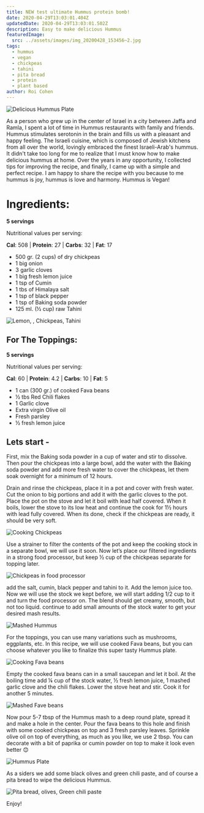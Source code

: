 ```yaml
---
title: NEW test ultimate Hummus protein bomb!
date: 2020-04-29T13:03:01.404Z
updatedDate: 2020-04-29T13:03:01.502Z
description: Easy to make delicious Hummus
featuredImage:
  src: ../assets/images/img_20200428_153456~2.jpg
tags:
  - hummus
  - vegan
  - chickpeas
  - tahini
  - pita bread
  - protein
  - plant based
author: Roi Cohen
---
```

![Delicious Hummus Plate](../assets/images/2222.jpg "Delicious Hummus Plate")

As a person who grew up in the center of Israel in a city between Jaffa and Ramla, I spent a lot of time in Hummus restaurants with family and friends. Hummus stimulates serotonin in the brain and fills us with a pleasant and happy feeling.  The Israeli cuisine, which is composed of Jewish kitchens from all over the world, lovingly embraced the finest Israeli-Arab's hummus. 
It didn't take too long for me to realize that I must know how to make delicious hummus at home. 
Over the years in any opportunity, I collected tips for improving the recipe, and finally, I came up with a simple and perfect recipe. 
I am happy to share the recipe with you because to me hummus is joy, hummus is love and harmony. 
Hummus is Vegan!

# **Ingredients:**

**5 servings**

Nutritional values per serving:

**Cal**: 508 | **Protein**: 27 | **Carbs**: 32 | **Fat**: 17

* 500 gr. (2 cups) of dry chickpeas
* 1 big onion
* 3 garlic cloves
* 1 big fresh lemon juice
* 1 tsp of Cumin
* 1 tbs of Himalaya salt
* 1 tsp of black pepper
* 1 tsp of Baking soda powder
* 125 ml. (½ cup) raw Tahini

![Lemon, , Chickpeas, Tahini](../assets/images/img_20200428_143950~2.jpg "Lemon, , Chickpeas, Tahini")

## For The Toppings:

**5 servings**

Nutritional values per serving:

**Cal**: 60 | **Protein**: 4.2 | **Carbs**: 10 | **Fat**: 5

* 1 can (300 gr.) of cooked Fava beans
* ½ tbs Red Chili flakes
* 1 Garlic clove
* Extra virgin Olive oil
* Fresh parsley  
* ½ fresh lemon juice

## Lets start -

First, mix the Baking soda powder in a cup of water and stir to dissolve. Then pour the chickpeas into a large bowl, add the water with the Baking soda powder and add more fresh water to cover the chickpeas, let them soak overnight for a minimum of 12 hours.

Drain and rinse the chickpeas, place it in a pot and cover with fresh water.  Cut the onion to big portions and add it with the garlic cloves to the pot.  Place the pot on the stove and let it boil with lead half covered. 
When it boils, lower the stove to its low heat and continue the cook for 1½ hours with lead fully covered.
When its done, check if the chickpeas are ready, it should be very soft.

![Cooking Chickpeas](../assets/images/img_20200428_123304~2.jpg "Cooking Chickpeas")

Use a strainer to filter the contents of the pot and keep the cooking stock  in a separate bowl, we will use it soon. Now let’s place our filtered ingredients in a strong food processor, but keep ½ cup of the chickpeas separate for topping later.

![Chickpeas in food processor](../assets/images/img_20200428_144252~3.jpg "Chickpeas in food processor")

add the salt, cumin, black pepper and tahini to it. Add the lemon juice too.  Now we will use the stock we kept before, we will start adding 1/2 cup to it and turn the food processor on. The blend should get creamy, smooth, but not too liquid. continue to add small amounts of the stock water to get your desired mash results. 

![Mashed Hummus](../assets/images/img_20200428_145014~2.jpg "Mashed Hummus")

For the toppings, you can use many variations such as mushrooms, eggplants, etc.  In this recipe, we will use cooked Fava beans, but you can choose whatever you like to finalize this super tasty Hummus plate.

![Cooking Fava beans](../assets/images/img_20200428_145331~2.jpg "Cooking Fava beans")

Empty the cooked fava beans can in a small saucepan and let it boil. At the boiling time add ¼ cup of the stock water, ½ fresh lemon juice, 1 mashed garlic clove and the chili flakes. Lower the stove heat and stir.  Cook it for another 5 minutes.

![Mashed Fave beans](../assets/images/img_20200428_150841~2.jpg "Mashed Fave beans")

Now pour 5-7 tbsp of the Hummus mash to a deep round plate, spread it and make a hole in the center.  Pour the fava beans to this hole and finish with some cooked chickpeas on top and 3 fresh parsley leaves.  	 Sprinkle olive oil on top of everything, as much as you like, we use 2 tbsp.
You can decorate with a bit of paprika or cumin powder on top to make it look even better 😊

![Hummus Plate](../assets/images/img_20200428_153456~2.jpg "Hummus Plate")

As a siders we add some black olives and green chili paste, and of course a pita bread to wipe the delicious Hummus.

![Pita bread, olives, Green chili paste](../assets/images/img_20200428_150824~2.jpg "Pita bread, olives, Green chili paste")

Enjoy!
